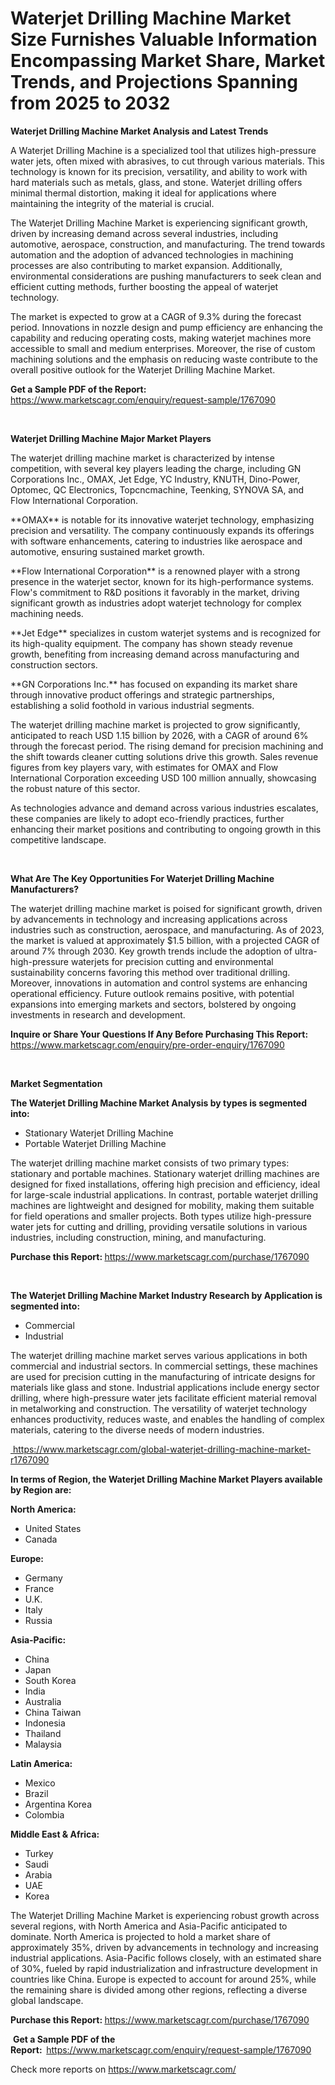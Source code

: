 <p><h1>Waterjet Drilling Machine Market Size Furnishes Valuable Information Encompassing Market Share, Market Trends, and Projections Spanning from 2025 to 2032</h1></p><p><strong>Waterjet Drilling Machine Market Analysis and Latest Trends</strong></p>
<p><p>A Waterjet Drilling Machine is a specialized tool that utilizes high-pressure water jets, often mixed with abrasives, to cut through various materials. This technology is known for its precision, versatility, and ability to work with hard materials such as metals, glass, and stone. Waterjet drilling offers minimal thermal distortion, making it ideal for applications where maintaining the integrity of the material is crucial.</p><p>The Waterjet Drilling Machine Market is experiencing significant growth, driven by increasing demand across several industries, including automotive, aerospace, construction, and manufacturing. The trend towards automation and the adoption of advanced technologies in machining processes are also contributing to market expansion. Additionally, environmental considerations are pushing manufacturers to seek clean and efficient cutting methods, further boosting the appeal of waterjet technology.</p><p>The market is expected to grow at a CAGR of 9.3% during the forecast period. Innovations in nozzle design and pump efficiency are enhancing the capability and reducing operating costs, making waterjet machines more accessible to small and medium enterprises. Moreover, the rise of custom machining solutions and the emphasis on reducing waste contribute to the overall positive outlook for the Waterjet Drilling Machine Market.</p></p>
<p><strong>Get a Sample PDF of the Report:&nbsp;</strong> <a href="https://www.marketscagr.com/enquiry/request-sample/1767090?utm_campaign=3092&utm_medium=2&utm_source=Github&utm_content=ia&utm_term=05032025&utm_id=waterjet-drilling-machine">https://www.marketscagr.com/enquiry/request-sample/1767090</a></p>
<p>&nbsp;</p>
<p><strong>Waterjet Drilling Machine Major Market Players</strong></p>
<p><p>The waterjet drilling machine market is characterized by intense competition, with several key players leading the charge, including GN Corporations Inc., OMAX, Jet Edge, YC Industry, KNUTH, Dino-Power, Optomec, QC Electronics, Topcncmachine, Teenking, SYNOVA SA, and Flow International Corporation.</p><p>**OMAX** is notable for its innovative waterjet technology, emphasizing precision and versatility. The company continuously expands its offerings with software enhancements, catering to industries like aerospace and automotive, ensuring sustained market growth.</p><p>**Flow International Corporation** is a renowned player with a strong presence in the waterjet sector, known for its high-performance systems. Flow's commitment to R&D positions it favorably in the market, driving significant growth as industries adopt waterjet technology for complex machining needs.</p><p>**Jet Edge** specializes in custom waterjet systems and is recognized for its high-quality equipment. The company has shown steady revenue growth, benefiting from increasing demand across manufacturing and construction sectors. </p><p>**GN Corporations Inc.** has focused on expanding its market share through innovative product offerings and strategic partnerships, establishing a solid foothold in various industrial segments.</p><p>The waterjet drilling machine market is projected to grow significantly, anticipated to reach USD 1.15 billion by 2026, with a CAGR of around 6% through the forecast period. The rising demand for precision machining and the shift towards cleaner cutting solutions drive this growth. Sales revenue figures from key players vary, with estimates for OMAX and Flow International Corporation exceeding USD 100 million annually, showcasing the robust nature of this sector.</p><p>As technologies advance and demand across various industries escalates, these companies are likely to adopt eco-friendly practices, further enhancing their market positions and contributing to ongoing growth in this competitive landscape.</p></p>
<p>&nbsp;</p>
<p><strong>What Are The Key Opportunities For Waterjet Drilling Machine Manufacturers?</strong></p>
<p><p>The waterjet drilling machine market is poised for significant growth, driven by advancements in technology and increasing applications across industries such as construction, aerospace, and manufacturing. As of 2023, the market is valued at approximately $1.5 billion, with a projected CAGR of around 7% through 2030. Key growth trends include the adoption of ultra-high-pressure waterjets for precision cutting and environmental sustainability concerns favoring this method over traditional drilling. Moreover, innovations in automation and control systems are enhancing operational efficiency. Future outlook remains positive, with potential expansions into emerging markets and sectors, bolstered by ongoing investments in research and development.</p></p>
<p><strong>Inquire or Share Your Questions If Any Before Purchasing This Report:</strong> <a href="https://www.marketscagr.com/enquiry/pre-order-enquiry/1767090?utm_campaign=3092&utm_medium=2&utm_source=Github&utm_content=ia&utm_term=05032025&utm_id=waterjet-drilling-machine">https://www.marketscagr.com/enquiry/pre-order-enquiry/1767090</a></p>
<p>&nbsp;</p>
<p><strong>Market Segmentation</strong></p>
<p><strong>The Waterjet Drilling Machine Market Analysis by types is segmented into:</strong></p>
<p><ul><li>Stationary Waterjet Drilling Machine</li><li>Portable Waterjet Drilling Machine</li></ul></p>
<p><p>The waterjet drilling machine market consists of two primary types: stationary and portable machines. Stationary waterjet drilling machines are designed for fixed installations, offering high precision and efficiency, ideal for large-scale industrial applications. In contrast, portable waterjet drilling machines are lightweight and designed for mobility, making them suitable for field operations and smaller projects. Both types utilize high-pressure water jets for cutting and drilling, providing versatile solutions in various industries, including construction, mining, and manufacturing.</p></p>
<p><strong>Purchase this Report:&nbsp;</strong><a href="https://www.marketscagr.com/purchase/1767090?utm_campaign=3092&utm_medium=2&utm_source=Github&utm_content=ia&utm_term=05032025&utm_id=waterjet-drilling-machine">https://www.marketscagr.com/purchase/1767090</a></p>
<p>&nbsp;</p>
<p><strong>The Waterjet Drilling Machine Market Industry Research by Application is segmented into:</strong></p>
<p><ul><li>Commercial</li><li>Industrial</li></ul></p>
<p><p>The waterjet drilling machine market serves various applications in both commercial and industrial sectors. In commercial settings, these machines are used for precision cutting in the manufacturing of intricate designs for materials like glass and stone. Industrial applications include energy sector drilling, where high-pressure water jets facilitate efficient material removal in metalworking and construction. The versatility of waterjet technology enhances productivity, reduces waste, and enables the handling of complex materials, catering to the diverse needs of modern industries.</p></p>
<p><a href="https://www.marketscagr.com/global-waterjet-drilling-machine-market-r1767090?utm_campaign=3092&utm_medium=2&utm_source=Github&utm_content=ia&utm_term=05032025&utm_id=waterjet-drilling-machine">&nbsp;https://www.marketscagr.com/global-waterjet-drilling-machine-market-r1767090</a></p>
<p><strong>In terms of Region, the Waterjet Drilling Machine Market Players available by Region are:</strong></p>
<p>
    <p> <strong> North America: </strong>
        <ul>
            <li>United States</li>
            <li>Canada</li>
        </ul>
        </p> 
    <p> <strong> Europe: </strong>
        <ul>
            <li>Germany</li>
            <li>France</li>
            <li>U.K.</li>
            <li>Italy</li>
            <li>Russia</li>
        </ul>
        </p> 
    <p> <strong> Asia-Pacific: </strong>
        <ul>
            <li>China</li>
            <li>Japan</li>
            <li>South Korea</li>
            <li>India</li>
            <li>Australia</li>
            <li>China Taiwan</li>
            <li>Indonesia</li>
            <li>Thailand</li>
            <li>Malaysia</li>
        </ul>
        </p> 
    <p> <strong> Latin America: </strong>
        <ul>
            <li>Mexico</li>
            <li>Brazil</li>
            <li>Argentina Korea</li>
            <li>Colombia</li>
        </ul>
        </p> 
    <p> <strong> Middle East & Africa: </strong>
        <ul>
            <li>Turkey</li>
            <li>Saudi</li>
            <li>Arabia</li>
            <li>UAE</li>
            <li>Korea</li>
        </ul>
    </p>
    </p>
<p><p>The Waterjet Drilling Machine Market is experiencing robust growth across several regions, with North America and Asia-Pacific anticipated to dominate. North America is projected to hold a market share of approximately 35%, driven by advancements in technology and increasing industrial applications. Asia-Pacific follows closely, with an estimated share of 30%, fueled by rapid industrialization and infrastructure development in countries like China. Europe is expected to account for around 25%, while the remaining share is divided among other regions, reflecting a diverse global landscape.</p></p>
<p><strong>Purchase this Report: </strong><a href="https://www.marketscagr.com/purchase/1767090?utm_campaign=3092&utm_medium=2&utm_source=Github&utm_content=ia&utm_term=05032025&utm_id=waterjet-drilling-machine">https://www.marketscagr.com/purchase/1767090</a></p>
<p>&nbsp;<strong>Get a Sample PDF of the Report:&nbsp;&nbsp;</strong><a href="https://www.marketscagr.com/enquiry/request-sample/1767090?utm_campaign=3092&utm_medium=2&utm_source=Github&utm_content=ia&utm_term=05032025&utm_id=waterjet-drilling-machine">https://www.marketscagr.com/enquiry/request-sample/1767090</a></p>
<p><strong></strong></p>
<p>Check more reports on <a href="https://www.marketscagr.com/?utm_campaign=3092&utm_medium=2&utm_source=Github&utm_content=ia&utm_term=05032025&utm_id=waterjet-drilling-machine">https://www.marketscagr.com/</a></p>